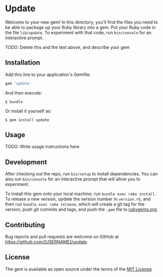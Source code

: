 # Update

Welcome to your new gem! In this directory, you'll find the files you need to be able to package up your Ruby library into a gem. Put your Ruby code in the file `lib/update`. To experiment with that code, run `bin/console` for an interactive prompt.

TODO: Delete this and the text above, and describe your gem

## Installation

Add this line to your application's Gemfile:

```ruby
gem 'update'
```

And then execute:

    $ bundle

Or install it yourself as:

    $ gem install update

## Usage

TODO: Write usage instructions here

## Development

After checking out the repo, run `bin/setup` to install dependencies. You can also run `bin/console` for an interactive prompt that will allow you to experiment.

To install this gem onto your local machine, run `bundle exec rake install`. To release a new version, update the version number in `version.rb`, and then run `bundle exec rake release`, which will create a git tag for the version, push git commits and tags, and push the `.gem` file to [rubygems.org](https://rubygems.org).

## Contributing

Bug reports and pull requests are welcome on GitHub at https://github.com/[USERNAME]/update.

## License

The gem is available as open source under the terms of the [MIT License](https://opensource.org/licenses/MIT).
